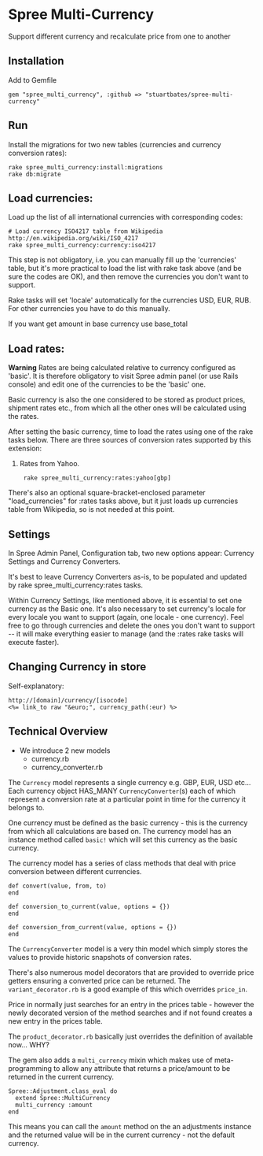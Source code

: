 # Spree Multi-Currency

Support different currency and recalculate price from one to another

Installation
---------
Add to Gemfile

    gem "spree_multi_currency", :github => "stuartbates/spree-multi-currency"

Run
---
Install the migrations for two new tables (currencies and currency conversion rates):

    rake spree_multi_currency:install:migrations
    rake db:migrate

Load currencies:
---------------
Load up the list of all international currencies with corresponding codes:

	# Load currency ISO4217 table from Wikipedia http://en.wikipedia.org/wiki/ISO_4217
    rake spree_multi_currency:currency:iso4217

This step is not obligatory, i.e. you can manually fill up the 'currencies' table, but it's more practical to load the list with rake task above (and be sure the codes are OK), and then remove the currencies you don't want to support.

Rake tasks will set 'locale' automatically for the currencies USD, EUR, RUB. For other currencies you have to do this manually.

If you want get amount in base currency use base_total

Load rates:
----------
**Warning** Rates are being calculated relative to currency configured as 'basic'. It is therefore obligatory to visit Spree admin panel (or use Rails console) and edit one of the currencies to be the 'basic' one.

Basic currency is also the one considered to be stored as product prices, shipment rates etc., from which all the other ones will be calculated using the rates.

After setting the basic currency, time to load the rates using one of the rake tasks below. There are three sources of conversion rates supported by this extension:

1. Rates from Yahoo.

        rake spree_multi_currency:rates:yahoo[gbp]

There's also an optional square-bracket-enclosed parameter "load_currencies" for :rates tasks above, but it just loads up currencies table from Wikipedia, so is not needed at this point.

Settings
---------
In Spree Admin Panel, Configuration tab, two new options appear: Currency Settings and Currency Converters.

It's best to leave Currency Converters as-is, to be populated and updated by rake spree_multi_currency:rates tasks.

Within Currency Settings, like mentioned above, it is essential to set one currency as the Basic one. It's also necessary to set currency's locale for every locale you want to support (again, one locale - one currency).
Feel free to go through currencies and delete the ones you don't want to support -- it will make everything easier to manage (and the :rates rake tasks will execute faster).

Changing Currency in store
--------------------------
Self-explanatory:

    http://[domain]/currency/[isocode]
    <%= link_to raw "&euro;", currency_path(:eur) %>


## Technical Overview

- We introduce 2 new models
  - currency.rb
  - currency_converter.rb

The `Currency` model represents a single currency e.g. GBP, EUR, USD etc…  Each currency object HAS_MANY `CurrencyConverter`(s) each of which represent a conversion rate at a particular point in time for the currency it belongs to.

One currency must be defined as the basic currency - this is the currency from which all calculations are based on.  The currency model has an instance method called `basic!` which will set this currency as the basic currency.

The currency model has a series of class methods that deal with price conversion between different currencies.

	def convert(value, from, to)
	end
	
	def conversion_to_current(value, options = {})
	end
	
	def conversion_from_current(value, options = {})
	end
	
The `CurrencyConverter` model is a very thin model which simply stores the values to provide historic snapshots of conversion rates.

There's also numerous model decorators that are provided to override price getters ensuring a converted price can be returned.  The `variant_decorator.rb` is a good example of this which overrides `price_in`.

Price in normally just searches for an entry in the prices table - however the newly decorated version of the method searches and if not found creates a new entry in the prices table.

The `product_decorator.rb` basically just overrides the definition of available now… WHY?

The gem also adds a `multi_currency` mixin which makes use of meta-programming to allow any attribute that returns a price/amount to be returned in the current currency.

	Spree::Adjustment.class_eval do
	  extend Spree::MultiCurrency
	  multi_currency :amount
	end
	
This means you can call the `amount` method on the an adjustments instance and the returned value will be in the current currency - not the default currency.